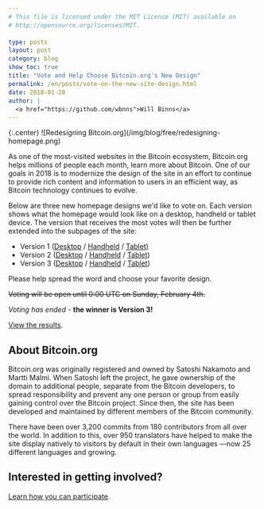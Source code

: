 ```yaml
---
# This file is licensed under the MIT License (MIT) available on
# http://opensource.org/licenses/MIT.

type: posts
layout: post
category: blog
show_toc: true
title: "Vote and Help Choose Bitcoin.org's New Design"
permalink: /en/posts/vote-on-the-new-site-design.html
date: 2018-01-28
author: |
  <a href="https://github.com/wbnns">Will Binns</a>
---
```


<div class="post-content" markdown="1">
{:.center}
![Redesigning Bitcoin.org](/img/blog/free/redesigning-homepage.png)

As one of the most-visited websites in the Bitcoin ecosystem, Bitcoin.org helps
millions of people each month, learn more about Bitcoin. One of our goals in
2018 is to modernize the design of the site in an effort to continue to
provide rich content and information to users in an efficient way, as Bitcoin
technology continues to evolve.

Below are three new homepage designs we'd like to vote on. Each version
shows what the homepage would look like on a desktop, handheld or tablet
device. The version that receives the most votes will then be further extended
into the subpages of the site:

+ Version 1 ([Desktop](https://invis.io/W6F8UUDPX#/272286353_1-8-18_Bitcoin-org_Ver1_Desktop_1200px) / [Handheld](https://invis.io/BJF8UVJYA#/272475274_1-8-18_Bitcoin-org_Ver1__Mobile_320px) / [Tablet](https://invis.io/MSF8UUNYZ#/272470844_1-8-18_Bitcoin-org_Ver1_Tablet_768px))
+ Version 2 ([Desktop](https://invis.io/VGFB69IYR#/273185825_12-01-18_Bitcoin-org_Ver2_Desktop_1200px__1) / [Handheld](https://invis.io/TJFC8U3WVK3#/273522832_12-01-18_Bitcoin-org_Ver2__Mobile_320px) / [Tablet](https://invis.io/PXFC8P6MK9W#/273522833_12-01-18_Bitcoin-org_Ver2_Tablet_768px))
+ Version 3 ([Desktop](https://invis.io/6VFF8CB9CJA#/274446152_19-01-18_Bitcoin-org_Ver3_Desktop_1200px) / [Handheld](https://invis.io/SVFG91LJAZ9#/274784637_22-01-18_Bitcoin-org_Ver3__Mobile_320px) / [Tablet](https://invis.io/C6FG9114QGM#/274784638_22-01-18_Bitcoin-org_Ver3_Tablet_768px))

Please help spread the word and choose your favorite design.

<s>Voting will be open until 0:00 UTC on Sunday, February 4th.</s>

*Voting has ended* - **the winner is Version 3!**

[View the results](https://dcdt.typeform.com/report/rv9C1j/rZcaOMYTVMaEiLi1).

</div>

<div class="accordion-toggle" markdown="1">

## About Bitcoin.org
</div>
<div class="accordion-content" markdown="1">

Bitcoin.org was originally registered and owned by Satoshi Nakamoto and Martti
Malmi. When Satoshi left the project, he gave ownership of the domain to
additional people, separate from the Bitcoin developers, to spread
responsibility and prevent any one person or group from easily gaining control
over the Bitcoin project. Since then, the site has been developed and
maintained by different members of the Bitcoin community.

There have been over 3,200 commits from 180 contributors from all over the
world. In addition to this, over 950 translators have helped to make the site
display natively to visitors by default in their own languages —now 25
different languages and growing.
</div>

<div class="accordion-toggle" markdown="1">

## Interested in getting involved?
</div>
<div class="accordion-content" markdown="1">

[Learn how you can participate](https://github.com/bitcoin-dot-org/bitcoin.org#how-to-participate).
</div>